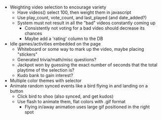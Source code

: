 - Weighting video selection to encourage variety
    - Have videos() select 100, then weight them in javascript
    - Use play_count, vote_count, and last_played (and date_added?)
    - System must not result in all the "bad" videos constantly coming up
        - Consistently not voting for a bad video should decrease its chances
        - Maybe add a 'rating' column to the DB
- Idle games/activities embedded on the page
    - Whiteboard or some way to mark up the video, maybe placing "stickers"
    - Generated trivia/math/misc questions?
    - Jackpot won by guessing the exact number of seconds that the total playtime of the selection is?
    - Kudo bank to gain interest?
- Multiple color themes with selector
- Animate random synced events like a bird flying in and landing on a button
    - Click bird to shoo (also synced, and get kudos)
    - Use flash to animate them, flat colors with .gif format
        - Flying in/away animation uses large gif positioned in the right spot